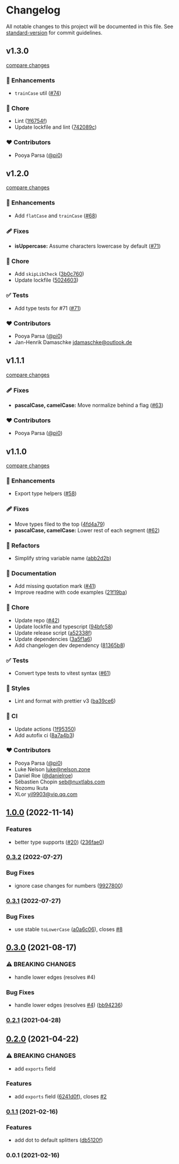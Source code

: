 # Changelog

All notable changes to this project will be documented in this file. See [standard-version](https://github.com/conventional-changelog/standard-version) for commit guidelines.

## v1.3.0

[compare changes](https://github.com/unjs/scule/compare/v1.2.0...v1.3.0)

### 🚀 Enhancements

- `trainCase` util ([#74](https://github.com/unjs/scule/pull/74))

### 🏡 Chore

- Lint ([1f6754f](https://github.com/unjs/scule/commit/1f6754f))
- Update lockfile and lint ([742089c](https://github.com/unjs/scule/commit/742089c))

### ❤️ Contributors

- Pooya Parsa ([@pi0](http://github.com/pi0))

## v1.2.0

[compare changes](https://github.com/unjs/scule/compare/v1.1.1...v1.2.0)

### 🚀 Enhancements

- Add `flatCase` and `trainCase` ([#68](https://github.com/unjs/scule/pull/68))

### 🩹 Fixes

- **isUppercase:** Assume characters lowercase by default ([#71](https://github.com/unjs/scule/pull/71))

### 🏡 Chore

- Add `skipLibCheck` ([3b0c760](https://github.com/unjs/scule/commit/3b0c760))
- Update lockfile ([5024603](https://github.com/unjs/scule/commit/5024603))

### ✅ Tests

- Add type tests for #71 ([#71](https://github.com/unjs/scule/issues/71))

### ❤️ Contributors

- Pooya Parsa ([@pi0](http://github.com/pi0))
- Jan-Henrik Damaschke <jdamaschke@outlook.de>

## v1.1.1

[compare changes](https://github.com/unjs/scule/compare/v1.1.0...v1.1.1)

### 🩹 Fixes

- **pascalCase, camelCase:** Move normalize behind a flag ([#63](https://github.com/unjs/scule/pull/63))

### ❤️ Contributors

- Pooya Parsa ([@pi0](http://github.com/pi0))

## v1.1.0

[compare changes](https://github.com/unjs/scule/compare/v1.0.0...v1.1.0)

### 🚀 Enhancements

- Export type helpers ([#58](https://github.com/unjs/scule/pull/58))

### 🩹 Fixes

- Move types filed to the top ([4fd4a79](https://github.com/unjs/scule/commit/4fd4a79))
- **pascalCase, camelCase:** Lower rest of each segment ([#62](https://github.com/unjs/scule/pull/62))

### 💅 Refactors

- Simplify string variable name ([abb2d2b](https://github.com/unjs/scule/commit/abb2d2b))

### 📖 Documentation

- Add missing quotation mark ([#41](https://github.com/unjs/scule/pull/41))
- Improve readme with code examples ([21f19ba](https://github.com/unjs/scule/commit/21f19ba))

### 🏡 Chore

- Update repo ([#42](https://github.com/unjs/scule/pull/42))
- Update lockfile and typescript ([94bfc58](https://github.com/unjs/scule/commit/94bfc58))
- Update release script ([a52338f](https://github.com/unjs/scule/commit/a52338f))
- Update dependencies ([3a5f1a6](https://github.com/unjs/scule/commit/3a5f1a6))
- Add changelogen dev dependency ([81365b8](https://github.com/unjs/scule/commit/81365b8))

### ✅ Tests

- Convert type tests to vitest syntax ([#61](https://github.com/unjs/scule/pull/61))

### 🎨 Styles

- Lint and format with prettier v3 ([ba39ce6](https://github.com/unjs/scule/commit/ba39ce6))

### 🤖 CI

- Update actions ([1f95350](https://github.com/unjs/scule/commit/1f95350))
- Add autofix ci ([8a7a4b3](https://github.com/unjs/scule/commit/8a7a4b3))

### ❤️ Contributors

- Pooya Parsa ([@pi0](http://github.com/pi0))
- Luke Nelson <luke@nelson.zone>
- Daniel Roe ([@danielroe](http://github.com/danielroe))
- Sébastien Chopin <seb@nuxtlabs.com>
- Nozomu Ikuta 
- XLor <yjl9903@vip.qq.com>

## [1.0.0](https://github.com/unjs/scule/compare/v0.3.2...v1.0.0) (2022-11-14)


### Features

* better type supports ([#20](https://github.com/unjs/scule/issues/20)) ([236fae0](https://github.com/unjs/scule/commit/236fae020482850b165bd93401729b83c1738460))

### [0.3.2](https://github.com/unjs/scule/compare/v0.3.1...v0.3.2) (2022-07-27)


### Bug Fixes

* ignore case changes for numbers ([9927800](https://github.com/unjs/scule/commit/9927800545808dada863aaee3b300d6db22a44b7))

### [0.3.1](https://github.com/unjs/scule/compare/v0.3.0...v0.3.1) (2022-07-27)


### Bug Fixes

* use stable `toLowerCase` ([a0a6c06](https://github.com/unjs/scule/commit/a0a6c0609c23c4def73f63e4cb45eb3fac596904)), closes [#8](https://github.com/unjs/scule/issues/8)

## [0.3.0](https://github.com/unjs/scule/compare/v0.2.1...v0.3.0) (2021-08-17)


### ⚠ BREAKING CHANGES

* handle lower edges (resolves #4)

### Bug Fixes

* handle lower edges (resolves [#4](https://github.com/unjs/scule/issues/4)) ([bb94236](https://github.com/unjs/scule/commit/bb942369b2548b995aefc306a0e0f3fbba923426))

### [0.2.1](https://github.com/unjs/scule/compare/v0.2.0...v0.2.1) (2021-04-28)

## [0.2.0](https://github.com/unjs/scule/compare/v0.1.1...v0.2.0) (2021-04-22)


### ⚠ BREAKING CHANGES

* add `exports` field

### Features

* add `exports` field ([6241d0f](https://github.com/unjs/scule/commit/6241d0f2b4892c5edc820fb2271b6666ef564af0)), closes [#2](https://github.com/unjs/scule/issues/2)

### [0.1.1](https://github.com/unjs/scule/compare/v0.1.0...v0.1.1) (2021-02-16)


### Features

* add dot to default splitters ([db5120f](https://github.com/unjs/scule/commit/db5120fddf22850255f7c0d1283aad7d8c53cf5b))

### 0.0.1 (2021-02-16)
